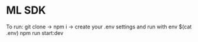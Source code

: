 # ML SDK
To run: git clone -> npm i -> create your .env settings and run with env $(cat .env) npm run start:dev